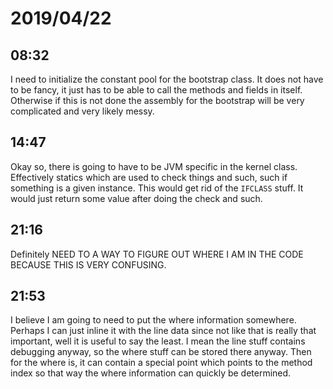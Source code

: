 # 2019/04/22

## 08:32

I need to initialize the constant pool for the bootstrap class. It does not
have to be fancy, it just has to be able to call the methods and fields in
itself. Otherwise if this is not done the assembly for the bootstrap will be
very complicated and very likely messy.

## 14:47

Okay so, there is going to have to be JVM specific in the kernel class.
Effectively statics which are used to check things and such, such if something
is a given instance. This would get rid of the `IFCLASS` stuff. It would just
return some value after doing the check and such.

## 21:16

Definitely NEED TO A WAY TO FIGURE OUT WHERE I AM IN THE CODE BECAUSE THIS IS
VERY CONFUSING.

## 21:53

I believe I am going to need to put the where information somewhere. Perhaps I
can just inline it with the line data since not like that is really that
important, well it is useful to say the least. I mean the line stuff contains
debugging anyway, so the where stuff can be stored there anyway. Then for the
where is, it can contain a special point which points to the method index so
that way the where information can quickly be determined.
